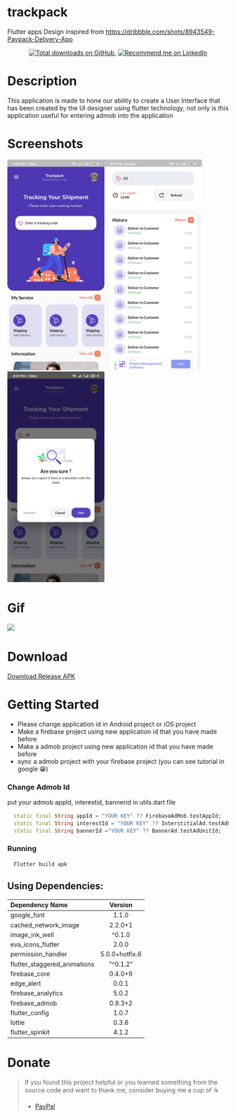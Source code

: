 # trackpack
Flutter apps Design inspired from https://dribbble.com/shots/8943549-Paypack-Delivery-App

<p align="center">
  <a href="https://github.com/agryva">
    <img src="https://img.shields.io/github/stars/agryva/trackpack?style=for-the-badge" alt="Total downloads on GitHub." /></a>
<a href="https://www.linkedin.com/in/irvan-lutfi-gunawan-2488b8151/">
    <img src="https://img.shields.io/badge/Support-Recommed%2FEndorse%20me%20on%20Linkedin-yellow?style=for-the-badge&logo=linkedin" alt="Recommend me on LinkedIn" /></a>

# Description
This application is made to hone our ability to create a User Interface that has been created by the UI designer using flutter technology, not only is this application useful for entering admob into the application

# Screenshots
<img height="480px" src="screenshot/home.jpg"><img height="480px" src="screenshot/detail.jpg"><img height="480px" src="screenshot/dialog.jpg">

# Gif
<img height="480px" src="screenshot/vid.gif">

# Download
<a href="https://github.com/agryva/trackpack/raw/master/apk/app-release.apk"> Download Release APK </a>

# Getting Started

- Please change application id in Android project or iOS project
- Make a firebase project using new application id that you have made before
- Make a admob project using new application id that you have made before
- sync a admob project with your firebase project (you can see tutorial in google 😁)

### Change Admob Id
put your admob appId, interestid, bannerid in utils.dart file

```dart
  static final String appId = "YOUR KEY" ?? FirebaseAdMob.testAppId;
  static final String interestId = "YOUR KEY" ?? InterstitialAd.testAdUnitId;
  static final String bannerId ="YOUR KEY" ?? BannerAd.testAdUnitId;
```
### Running
```dart
  Flutter build apk
```

## Using Dependencies:

| Dependency Name |               Version                |
| :----------------- | :----------------------------------------------: |
| google_font        |             1.1.0                                |
| cached_network_image           | 2.2.0+1|
| image_ink_well|             ^0.1.0             |
| eva_icons_flutter           |                   2.0.0                   |
| permission_handler|             5.0.0+hotfix.6           |
| flutter_staggered_animations|                "^0.1.2"                 |
| firebase_core            |                0.4.0+9                |
| edge_alert|           0.0.1           |
| firebase_analytics|           5.0.2           |
| firebase_admob|           0.9.3+2          |
| flutter_config|          1.0.7         |
| lottie|          0.3.6        |
| flutter_spinkit|         4.1.2       |

# Donate

> If you found this project helpful or you learned something from the source code and want to thank me, consider buying me a cup of :coffee:
>
> - [PayPal](https://www.paypal.me/agryva/)